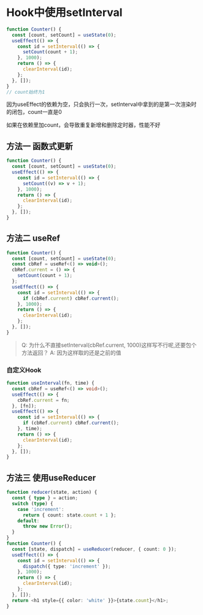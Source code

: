 
# Hook中使用setInterval

```js
function Counter() {
  const [count, setCount] = useState(0);
  useEffect(() => {
    const id = setInterval(() => {
      setCount(count + 1);
    }, 1000);
    return () => {
      clearInterval(id);
    };
  }, []);
}
// count始终为1
```

因为useEffect的依赖为空，只会执行一次，setInterval中拿到的是第一次渲染时的闭包，count一直是0

如果在依赖里加count，会导致重复新增和删除定时器，性能不好

## 方法一 函数式更新

```js
function Counter() {
  const [count, setCount] = useState(0);
  useEffect(() => {
    const id = setInterval(() => {
      setCount((v) => v + 1);
    }, 1000);
    return () => {
      clearInterval(id);
    };
  }, []);
}

```

## 方法二 useRef

```js
function Counter() {
  const [count, setCount] = useState(0);
  const cbRef = useRef<() => void>();
  cbRef.current = () => {
    setCount(count + 1);
  };
  useEffect(() => {
    const id = setInterval(() => {
      if (cbRef.current) cbRef.current();
    }, 1000);
    return () => {
      clearInterval(id);
    };
  }, []);
}

```

> Q: 为什么不直接setInterval(cbRef.current, 1000)这样写不行呢,还要包个方法返回？
> A: 因为这样取的还是之前的值

### 自定义Hook

```ts
function useInterval(fn, time) {
  const cbRef = useRef<() => void>();
  useEffect(() => {
    cbRef.current = fn;
  }, [fn]);
  useEffect(() => {
    const id = setInterval(() => {
      if (cbRef.current) cbRef.current();
    }, time);
    return () => {
      clearInterval(id);
    };
  }, []);
}
```

## 方法三 使用useReducer

```ts
function reducer(state, action) {
  const { type } = action;
  switch (type) {
    case 'increment':
      return { count: state.count + 1 };
    default:
      throw new Error();
  }
}
function Counter() {
  const [state, dispatch] = useReducer(reducer, { count: 0 });
  useEffect(() => {
    const id = setInterval(() => {
      dispatch({ type: 'increment' });
    }, 1000);
    return () => {
      clearInterval(id);
    };
  }, []);
  return <h1 style={{ color: 'white' }}>{state.count}</h1>;
}
```

